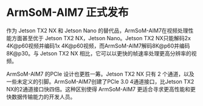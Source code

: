 # ArmSoM-AIM7 正式发布

作为 Jetson TX2 NX 和 Jetson Nano 的替代品，ArmSoM-AIM7在视频处理性能方面甚至优于 Jetson TX2 NX，Jetson Nano。Jetson TX2 NX只能解码2x 4K@p60视频并编码1x 4K@p60视频，而ArmSoM-AIM7解码8K@p60并编码8K@p30。与 Jetson TX2 NX 相比，它可以以更快的帧速率处理更高分辨率的视频。

ArmSoM-AIM7 的PCIe 设计也更胜一筹。Jetson TX2 NX 只有 2 个通道，以及一些未定义的引脚。ArmSoM-AIM7创建了PCIe 3.0 4通道接口，比Jetson TX2 NX的2通道接口快四倍。这种区别使得 ArmSoM-AIM7 更适合寻求更高性能和更快数据传输能力的开发人员。

